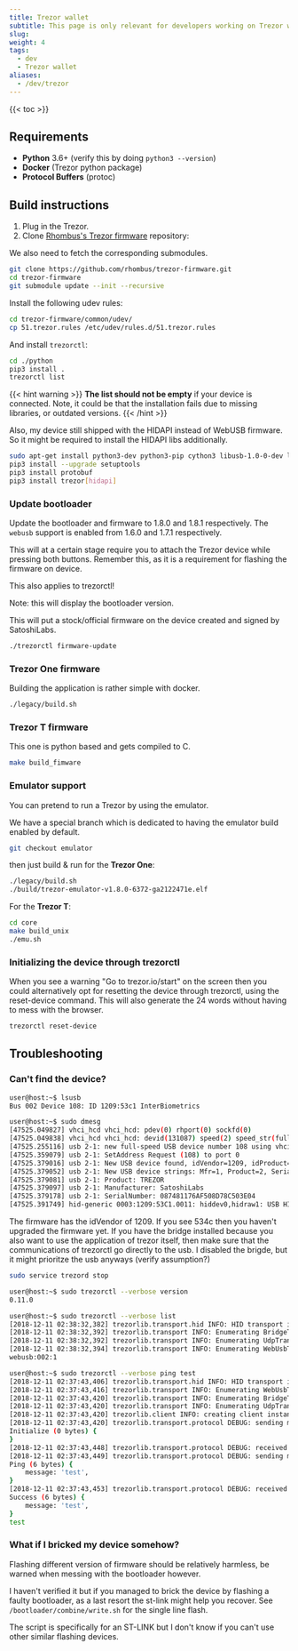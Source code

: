 ```yaml
---
title: Trezor wallet
subtitle: This page is only relevant for developers working on Trezor wallet 
slug:
weight: 4
tags:
  - dev
  - Trezor wallet
aliases:
  - /dev/trezor
---
```


{{< toc >}}

## Requirements

- **Python** 3.6+ (verify this by doing `python3 --version`)
- **Docker** (Trezor python package)
- **Protocol Buffers** (protoc)


## Build instructions

1. Plug in the Trezor.
2. Clone [Rhombus's Trezor firmware](https://github.com/rhombus/trezor-firmware) repository:

We also need to fetch the corresponding submodules.

```bash
git clone https://github.com/rhombus/trezor-firmware.git
cd trezor-firmware
git submodule update --init --recursive
```

Install the following udev rules:

```bash
cd trezor-firmware/common/udev/
cp 51.trezor.rules /etc/udev/rules.d/51.trezor.rules
```

And install `trezorctl`:

```bash
cd ./python
pip3 install .
trezorctl list
```

{{< hint warning >}}
**The list should not be empty** if your device is connected. Note, it could be that the installation fails due to missing libraries, or outdated versions.
{{< /hint >}}

Also, my device still shipped with the HIDAPI instead of WebUSB firmware. So it might be required to install the HIDAPI libs additionally.

```bash
sudo apt-get install python3-dev python3-pip cython3 libusb-1.0-0-dev libudev-dev
pip3 install --upgrade setuptools
pip3 install protobuf
pip3 install trezor[hidapi]
```

### Update bootloader

Update the bootloader and firmware to 1.8.0 and 1.8.1 respectively. The `webusb` support is enabled from 1.6.0 and 1.7.1 respectively.

This will at a certain stage require you to attach the Trezor device while pressing both buttons. Remember this, as it is a requirement
for flashing the firmware on device.

This also applies to trezorctl!

Note: this will display the bootloader version.

This will put a stock/official firmware on the device created and signed by SatoshiLabs.

```bash
./trezorctl firmware-update
```

### Trezor One firmware

Building the application is rather simple with docker.

```bash
./legacy/build.sh
```

### Trezor T firmware

This one is python based and gets compiled to C.

```bash
make build_fimware
```

### Emulator support

You can pretend to run a Trezor by using the emulator.

We have a special branch which is dedicated to having the emulator build enabled by default.

```bash
git checkout emulator
```

then just build & run for the **Trezor One**:

```bash
./legacy/build.sh
./build/trezor-emulator-v1.8.0-6372-ga2122471e.elf
```

For the **Trezor T**:

```bash
cd core
make build_unix
./emu.sh
```

### Initializing the device through trezorctl

When you see a warning "Go to trezor.io/start" on the screen then you could alternatively opt for resetting the device through trezorctl, using the reset-device command. This will also generate the 24 words without having to mess with the browser.

```bash
trezorctl reset-device
```


## Troubleshooting

### Can't find the device?

```bash
user@host:~$ lsusb
Bus 002 Device 108: ID 1209:53c1 InterBiometrics 
```

```bash
user@host:~$ sudo dmesg
[47525.049827] vhci_hcd vhci_hcd: pdev(0) rhport(0) sockfd(0)
[47525.049838] vhci_hcd vhci_hcd: devid(131087) speed(2) speed_str(full-speed)
[47525.255116] usb 2-1: new full-speed USB device number 108 using vhci_hcd
[47525.359079] usb 2-1: SetAddress Request (108) to port 0
[47525.379016] usb 2-1: New USB device found, idVendor=1209, idProduct=53c1
[47525.379052] usb 2-1: New USB device strings: Mfr=1, Product=2, SerialNumber=3
[47525.379081] usb 2-1: Product: TREZOR
[47525.379097] usb 2-1: Manufacturer: SatoshiLabs
[47525.379178] usb 2-1: SerialNumber: 087481176AF508D78C503E04
[47525.391749] hid-generic 0003:1209:53C1.0011: hiddev0,hidraw1: USB HID v1.11 Device [SatoshiLabs TREZOR] on usb-vhci_hcd-1/input1
```

The firmware has the idVendor of 1209. If you see 534c then you haven't upgraded the firmware yet.
If you have the bridge installed because you also want to use the application of trezor itself, then make sure that
the communications of trezorctl go directly to the usb. I disabled the brigde, but it might prioritze the usb anyways (verify assumption?)

```bash
sudo service trezord stop
```

```bash
user@host:~$ sudo trezorctl --verbose version
0.11.0
```

```bash
user@host:~$ sudo trezorctl --verbose list
[2018-12-11 02:38:32,382] trezorlib.transport.hid INFO: HID transport is disabled: No module named 'hid'
[2018-12-11 02:38:32,392] trezorlib.transport INFO: Enumerating BridgeTransport: found 0 devices
[2018-12-11 02:38:32,392] trezorlib.transport INFO: Enumerating UdpTransport: found 0 devices
[2018-12-11 02:38:32,394] trezorlib.transport INFO: Enumerating WebUsbTransport: found 1 devices
webusb:002:1
```

```bash
user@host:~$ sudo trezorctl --verbose ping test
[2018-12-11 02:37:43,406] trezorlib.transport.hid INFO: HID transport is disabled: No module named 'hid'
[2018-12-11 02:37:43,416] trezorlib.transport INFO: Enumerating WebUsbTransport: found 1 devices
[2018-12-11 02:37:43,420] trezorlib.transport INFO: Enumerating BridgeTransport: found 0 devices
[2018-12-11 02:37:43,420] trezorlib.transport INFO: Enumerating UdpTransport: found 0 devices
[2018-12-11 02:37:43,420] trezorlib.client INFO: creating client instance for device: webusb:002:1
[2018-12-11 02:37:43,420] trezorlib.transport.protocol DEBUG: sending message: Initialize
Initialize (0 bytes) {
}
[2018-12-11 02:37:43,448] trezorlib.transport.protocol DEBUG: received message: Features (148 bytes)
[2018-12-11 02:37:43,449] trezorlib.transport.protocol DEBUG: sending message: Ping
Ping (6 bytes) {
    message: 'test',
}
[2018-12-11 02:37:43,453] trezorlib.transport.protocol DEBUG: received message: Success
Success (6 bytes) {
    message: 'test',
}
test
```

### What if I bricked my device somehow?

Flashing different version of firmware should be relatively harmless, be warned when messing with the bootloader however.

I haven't verified it but if you managed to brick the device by flashing a faulty bootloader, as a last resort the st-link might help you recover. See `/bootloader/combine/write.sh` for the single line flash.

The script is specifically for an ST-LINK but I don't know if you can't use other similar flashing devices.
